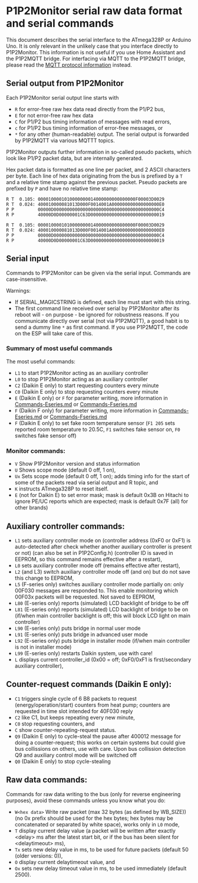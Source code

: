 # P1P2Monitor serial raw data format and serial commands

This document describes the serial interface to the ATmega328P or Arduino Uno. It is only relevant in the unlikely case that you interface directly to P1P2Monitor. This information is not useful if you use Home Assistant and the P1P2MQTT bridge. For interfacing via MQTT to the P1P2MQTT bridge, please read the [MQTT protocol information](https://github.com/Arnold-n/P1P2MQTT/blob/main/P1P2MQTT.md) instead.

## Serial output from P1P2Monitor

Each P1P2Monitor serial output line starts with
- `R` for error-free raw hex data read directly from the P1/P2 bus,
- `E` for not error-free raw hex data
- `C` for P1/P2 bus timing information of messages with read errors,
- `c` for P1/P2 bus timing information of error-free messages, or
- `*` for any other (human-readable) output.
The serial output is forwarded by P1P2MQTT via various MQTTT topics.

P1P2Monitor outputs further information in so-called pseudo packets, which look like P1/P2 packet data, but are internally generated.

Hex packet data is formatted as one line per packet, and 2 ASCII characters per byte. Each line of hex data originating from the bus is prefixed by a `T` and a relative time stamp against the previous packet. Pseudo packets are prefixed by `P` and have no relative time stamp:

~~~
R T  0.105: 0000100001010000000014000000000800000F00003D0029
R T  0.024: 400010000081013D000F0014001A000000000000000000E0
P P         00000D0000000000000000000000000000000000000000C4
R P         40000D0D00000001C63D0000000000000000000000000019
~~~

```
R T  0.105: 0000100001010000000014000000000800000F00003D0029
R T  0.024: 400010000081013D000F0014001A000000000000000000E0
P P         00000D0000000000000000000000000000000000000000C4
R P         40000D0D00000001C63D0000000000000000000000000019
```

## Serial input

Commands to P1P2Monitor can be given via the serial input. Commands are case-insensitive.

Warnings:
 - If SERIAL\_MAGICSTRING is defined, each line must start with this string.
 - The first command line received over serial by P1P2Monitor after its reboot will - on purpose - be ignored for robustness reasons. If you communicate directly over serial (not via P1P2MQTT), a good habit is to send a dummy line `*` as first command. If you use P1P2MQTT, the code on the ESP will take care of this.

### Summary of most useful commands

The most useful commands:
 - `L1` to start P1P2Monitor acting as an auxiliary controller
 - `L0` to stop P1P2Monitor acting as an auxiliary controller
 - `C2` (Daikin E only) to start requesting counters every minute
 - `C0` (Daikin E only) to stop requesting counters every minute
 - `E` (Daikin E only) or `F` for parameter writing, more information in [Commands-Eseries.md](https://github.com/Arnold-n/P1P2MQTT/blob/main/doc/Commands-Eseries.md) or [Commands-Fseries.md](https://github.com/Arnold-n/P1P2MQTT/blob/main/doc/Commands-Fseries.md)
 - `F` (Daikin F only) for parameter writing, more information in [Commands-Eseries.md](https://github.com/Arnold-n/P1P2MQTT/blob/main/doc/Commands-Eseries.md) or [Commands-Fseries.md](https://github.com/Arnold-n/P1P2MQTT/blob/main/doc/Commands-Fseries.md)
 - `F` (Daikin E only) to set fake room temperature sensor (`F1 205` sets reported room temperature to 20.5C, `F1` switches fake sensor on, `F0` switches fake sensor off)

### Monitor commands:

- `V`  Show P1P2Monitor version and status information
- `U`  Shows scope mode (default 0 off, 1 on),
- `Ux` Sets scope mode (default 0 off, 1 on); adds timing info for the start of some of the packets read via serial output and R topic, and
- `K` instructs ATmega328P to reset itself.
- `E` (not for Daikin E) to set error mask; mask is default 0x3B on Hitachi to ignore PE/UC reports which are expected; mask is default 0x7F (all) for other brands)

## Auxiliary controller commands:

- `L1` sets auxiliary controller mode on (controller address (0xF0 or 0xF1) is auto-detected after check whether another auxiliary controller is present or not) (can also be set in P1P2Config.h) (controller ID is saved in EEPROM, so this command remains effective after a restart),
- `L0` sets auxiliary controller mode off (remains effective after restart),
- `L2` (and L3) switch auxiliary controller mode off (and on) but do not save this change to EEPROM,
- `L5` (F-series only) switches auxiliary controller mode partially on: only 00F030 messages are responded to. This enable monitoring which 00F03x packets will be requested. Not saved to EEPROM,
- `L80` (E-series only) reports (simulated) LCD backlight of bridge to be off
- `L81` (E-series only) reports (simulated) LCD backlight of bridge to be on (if/when main controller backlight is off; this will block LCD light on main controller)
- `L90` (E-series only) puts bridge in normal user mode
- `L91` (E-series only) puts bridge in advanced user mode
- `L92` (E-series only) puts bridge in installer mode (if/when main controller is not in installer mode)
- `L99` (E-series only) restarts Daikin system, use with care!
- `L`  displays current controller\_id (0x00 = off; 0xF0/0xF1 is first/secondary auxiliary controller),

## Counter-request commands (Daikin E only):

- `C1` triggers single cycle of 6 B8 packets to request (energy/operation/start) counters from heat pump; counters are requested in time slot intended for 40F030 reply
- `C2` like C1, but keeps repeating every new minute,
- `C0` stop requesting counters, and
- `C`  show counter-repeating-request status.
- `Q9` (Daikin E only) to cycle-steal the pause after 400012 message for doing a counter-request; this works on certain systems but could give bus collissions on others, use with care. Upon bus collission detection Q9 and auxiliary control mode will be switched off
- `Q0` (Daikin E only) to stop cycle-stealing

## Raw data commands:

Commands for raw data writing to the bus (only for reverse engineering purposes), avoid these commands unless you know what you do:
- `W<hex data>` Write raw packet (max 32 bytes (as defined by WB\_SIZE)) (no 0x prefix should be used for the hex bytes; hex bytes may be concatenated or separated by white space), works only in `L0` mode,
- `T`  display current delay value (a packet will be written after exactly \<delay\> ms after the latest start bit, or if the bus has been silent for \<delaytimeout\> ms),
- `Tx` sets new delay value in ms, to be used for future packets (default 50 (older versions: 0)),
- `O`  display current delaytimeout value, and
- `Ox` sets new delay timeout value in ms, to be used immediately (default 2500).
